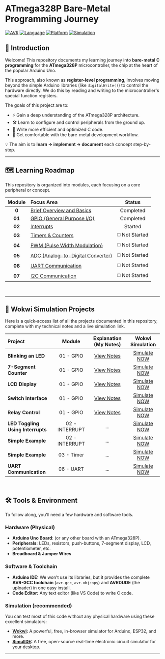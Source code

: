 # ATmega328P Bare-Metal Programming Journey
[![AVR](https://img.shields.io/badge/Microcontroller-ATmega328P-orange?style=for-the-badge&logo=microchip)](https://www.microchip.com/en-us/product/ATmega328P)
[![Language](https://img.shields.io/badge/Language-C-blue?style=for-the-badge&logo=c)](https://en.wikipedia.org/wiki/C_(programming_language))
[![Platform](https://img.shields.io/badge/Platform-Arduino%20Uno-cyan?style=for-the-badge&logo=arduino)](https://store.arduino.cc/products/arduino-uno-rev3)
[![Simulation](https://img.shields.io/badge/Simulation-Wokwi%20%7C%20SimulIDE-brightgreen?style=for-the-badge)](https://wokwi.com/)

## 🔰 Introduction

Welcome! This repository documents my learning journey into **bare-metal C programming** for the **ATmega328P** microcontroller, the chip at the heart of the popular Arduino Uno.

This approach, also known as **register-level programming**, involves moving beyond the simple Arduino libraries (like `digitalWrite()`) to control the hardware directly. We do this by reading and writing to the microcontroller's special function registers.

The goals of this project are to:
- ⚡ Gain a deep understanding of the ATmega328P architecture.
- 🛠️ Learn to configure and control peripherals from the ground up.
- 🚀 Write more efficient and optimized C code.
- 🐧 Get comfortable with the bare-metal development workflow.

💡 The aim is to **learn → implement → document** each concept step-by-step.

---
## 🗺️ Learning Roadmap

This repository is organized into modules, each focusing on a core peripheral or concept.

| Module | Focus Area | Status |
| :---: | :--- | :---: |
| **0**  | [Brief Overview and Basics](https://github.com/ShravanaHS/Register-Level-Programming-With-Arduino-UNO/blob/main/BASICS.md) | Completed |
| **01** | [GPIO (General Purpose I/O)](https://github.com/ShravanaHS/Register-Level-Programming-With-Arduino-UNO/blob/main/GPIO.md) | Completed |
| **02** | [Interrupts](https://github.com/ShravanaHS/Register-Level-Programming-With-Arduino-UNO/blob/main/INTERRUPTS.md) | Started |
| **03** | [Timers & Counters](./03-Timers/) | ◻️ Not Started |
| **04** | [PWM (Pulse Width Modulation)](./04-PWM/) | ◻️ Not Started |
| **05** | [ADC (Analog-to-Digital Converter)](./05-ADC/) | ◻️ Not Started |
| **06** | [UART Communication](./06-UART/) | ◻️ Not Started |
| **07** | [I2C Communication](./07-I2C/) | ◻️ Not Started |
<br>

---


## 🚀 Wokwi Simulation Projects

Here is a quick-access list of all the projects documented in this repository, complete with my technical notes and a live simulation link.

| Project | Module | Explanation (My Notes) | Wokwi Simulation |
| :--- | :---: | :---: | :---: |
| **Blinking an LED** | 01 - GPIO | [View Notes](GPIO.md#-project-1-blinking-an-led) | [Simulate NOW](https://wokwi.com/projects/445351244852802561) |
| **7-Segment Counter** | 01 - GPIO | [View Notes](GPIO.md#-project-2-interfacing-a-7-segment-display) | [Simulate NOW](https://wokwi.com/projects/445432374040690689) |
| **LCD Display** | 01 - GPIO | [View Notes](GPIO.md#-project-3-interfacing-a-16x2-lcd-display) | [Simulate NOW](https://wokwi.com/projects/445443029364988929) |
| **Switch Interface** | 01 - GPIO | [View Notes](GPIO.md#-project-4-reading-a-push-button-switch-interface) | [Simulate NOW](https://wokwi.com/projects/445627076538241025) |
| **Relay Control** | 01 - GPIO | [View Notes](GPIO.md#-project-5-interfacing-a-relay-controlling-high-power-devices) | [Simulate NOW](https://wokwi.com/projects/445627485643387905) |
| **LED Toggling Using Interrupts** | 02 - INTERRUPT | ... | [Simulate NOW](...) |
| **Simple Example** | 02 - INTERRUPT | ... | [Simulate NOW](...) |
| **Simple Example** | 03 - Timer | ... | [Simulate NOW](...) |
| **UART Communication** | 06 - UART | ... | [Simulate NOW](...) |

<br>

## 🛠️ Tools & Environment

To follow along, you'll need a few hardware and software tools.

### Hardware (Physical)
* **Arduino Uno Board:** (or any other board with an ATmega328P).
* **Peripherals:** LEDs, resistors, push-buttons, 7-segment display, LCD, potentiometer, etc.
* **Breadboard & Jumper Wires**

### Software & Toolchain
* **Arduino IDE:** We won't use its libraries, but it provides the complete **AVR-GCC toolchain** (`avr-gcc`, `avr-objcopy`) and **AVRDUDE** (the uploader) in one easy install.
* **Code Editor:** Any text editor (like VS Code) to write C code.

### Simulation (recommended)
You can test most of this code without any physical hardware using these excellent simulators:
* **[Wokwi](https://wokwi.com/):** A powerful, free, in-browser simulator for Arduino, ESP32, and more.
* **[SimulIDE](https://www.simulide.com/):** A free, open-source real-time electronic circuit simulator for your desktop.

---
